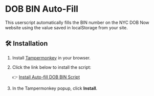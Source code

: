 # DOB BIN Auto-Fill

This userscript automatically fills the BIN number on the NYC DOB Now website using the value saved in localStorage from your site.

## 🛠️ Installation

1. Install [Tampermonkey](https://www.tampermonkey.net/) in your browser.
2. Click the link below to install the script:

   👉 [Install Auto-fill DOB BIN Script](https://raw.githubusercontent.com/oleglyba/dob-bin-autofill/main/user.js)

3. In the Tampermonkey popup, click **Install**.
